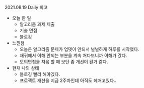 2021.08.19 Daily 회고

- 오늘 한 일
  - 알고리즘 과제 제출
  - 기술 면접
  - 블로깅
- 느낀점
  - 오늘은 알고리즘 문제가 업뎃이 안되서 널널하게 하루를 시작했다.
  - 재귀에서 이해 안되는 부분을 계속 쳐다보니까 이해가 갔다.
  - 모의면접을 처음 할 때 보단 좀 개선이 된거 같다.
- 현재 나의 상태
  - 블로깅 빨리 해야겠다.
  - 프로젝트 개선을 지금 2주차인데 아직도 헤매고있다..

